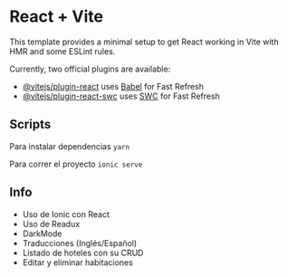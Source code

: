 # React + Vite

This template provides a minimal setup to get React working in Vite with HMR and some ESLint rules.

Currently, two official plugins are available:

- [@vitejs/plugin-react](https://github.com/vitejs/vite-plugin-react/blob/main/packages/plugin-react/README.md) uses [Babel](https://babeljs.io/) for Fast Refresh
- [@vitejs/plugin-react-swc](https://github.com/vitejs/vite-plugin-react-swc) uses [SWC](https://swc.rs/) for Fast Refresh


## Scripts

Para instalar dependencias
`yarn`

Para correr el proyecto
`ionic serve`


## Info
* Uso de Ionic con React
* Uso de Readux
* DarkMode
* Traducciones (Inglés/Español)
* Listado de hoteles con su CRUD
* Editar y eliminar habitaciones